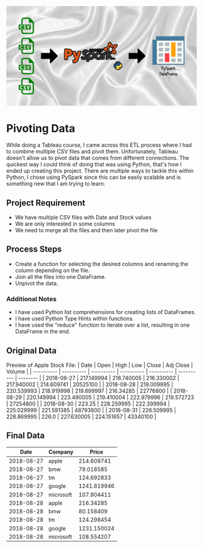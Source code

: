![Project Image](https://github.com/preetparmar/PySpark-Projects/blob/main/01.%20Pivoting%20Data/resources/PySpark.jpg)

# Pivoting Data

While doing a Tableau course, I came across this ETL process where I had to combine multiple CSV files and pivot them. Unfortunately, Tableau doesn't allow us to pivot data that comes from different connections. The quickest way I could think of doing that was using Python, that's how I ended up creating this project. There are multiple ways to tackle this within Python, I chose using PySpark since this can be easily scalable and is something new that I am trying to learn.

## Project Requirement

- We have multiple CSV files with Date and Stock values
- We are only interested in some columns
- We need to merge all the files and then later pivot the file

## Process Steps

- Create a function for selecting the desired columns and renaming the column depending on the file.
- Join all the files into one DataFrame.
- Unpivot the data.

### Additional Notes

- I have used Python list comprehensions for creating lists of DataFrames.
- I have used Python Type Hints within functions.
- I have used the "reduce" function to iterate over a list, resulting in one DataFrame in the end.

## Original Data

Preview of Apple Stock File:
| Date | Open | High | Low | Close | Adj Close | Volume |
| ---------- | ---------- | ---------- | ---------- | ---------- | ---------- | -------- |
| 2018-08-27 | 217.149994 | 218.740005 | 216.330002 | 217.940002 | 214.609741 | 20525100 |
| 2018-08-28 | 219.009995 | 220.539993 | 218.919998 | 219.699997 | 216.34285 | 22776800 |
| 2018-08-29 | 220.149994 | 223.490005 | 219.410004 | 222.979996 | 219.572723 | 27254800 |
| 2018-08-30 | 223.25 | 228.259995 | 222.399994 | 225.029999 | 221.591385 | 48793800 |
| 2018-08-31 | 226.509995 | 228.869995 | 226.0 | 227.630005 | 224.151657 | 43340100 |

## Final Data

| Date       | Company   | Price       |
| ---------- | --------- | ----------- |
| 2018-08-27 | apple     | 214.609741  |
| 2018-08-27 | bmw       | 79.018585   |
| 2018-08-27 | tm        | 124.692833  |
| 2018-08-27 | google    | 1241.819946 |
| 2018-08-27 | microsoft | 107.904411  |
| 2018-08-28 | apple     | 216.34285   |
| 2018-08-28 | bmw       | 80.158409   |
| 2018-08-28 | tm        | 124.298454  |
| 2018-08-28 | google    | 1231.150024 |
| 2018-08-28 | microsoft | 108.554207  |
